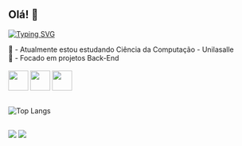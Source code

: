 ## Olá! 👋

<a href="https://git.io/typing-svg"><img src="https://readme-typing-svg.demolab.com?font=Fira+Code&pause=1000&random=false&width=435&lines=Meu+nome+%C3%A9+Daniel+Bohn;Sou+desenvolvedor+web+%3A)" alt="Typing SVG" /></a>

<div>
    📔 - Atualmente estou estudando Ciência da Computação - Unilasalle
    <br>
    📝 - Focado em projetos Back-End
</div>
<br>
<div>
    <img src="https://skillicons.dev/icons?i=js" / style="height:40px; width:40px;">
    <img src="https://skillicons.dev/icons?i=html" / style="height:40px; width:40px;">
    <img src="https://skillicons.dev/icons?i=css" / style="height:40px; width:40px;">
</div>

##
 ![Top Langs](https://github-readme-stats.vercel.app/api/top-langs/?username=danielbohnn&hide=javascript,css,scss,html&theme=tokyonight)
##
<div>
    <a href="https://wa.me/5551985298223" target="_blank"><img src="https://img.shields.io/badge/WhatsApp-25D366?style=for-the-badge&logo=whatsapp&logoColor=white"></a>
    <a href="https://www.linkedin.com/in/daniel-dick-bohn-8256582a6/" target="_blank"><img src="https://img.shields.io/badge/-LinkedIn-%230077B5?style=for-the-badge&logo=linkedin&logoColor=white" target="_blank"></a> 
</div>

